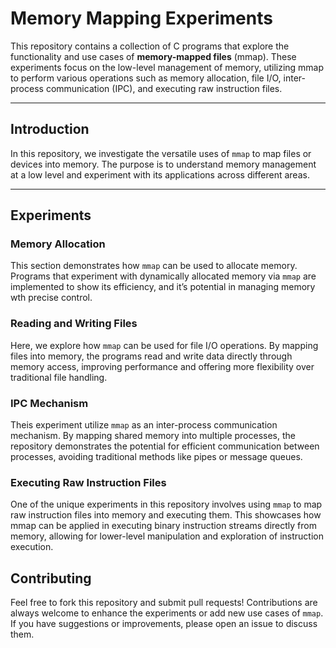 # Memory Mapping Experiments

This repository contains a collection of C programs that explore the functionality and use cases of **memory-mapped files** (mmap). These experiments focus on the low-level management of memory, utilizing mmap to perform various operations such as memory allocation, file I/O, inter-process communication (IPC), and executing raw instruction files.

---

## Introduction

In this repository, we investigate the versatile uses of `mmap` to map files or devices into memory. The purpose is to understand memory management at a low level and experiment with its applications across different areas.

---

## Experiments

### Memory Allocation

This section demonstrates how `mmap` can be used to allocate memory. Programs that experiment with dynamically allocated memory via `mmap` are implemented to show its efficiency, and it’s potential in managing memory wth precise control.

### Reading and Writing Files

Here, we explore how `mmap` can be used for file I/O operations. By mapping files into memory, the programs read and write data directly through memory access, improving performance and offering more flexibility over traditional file handling.

### IPC Mechanism

Theis experiment utilize `mmap` as an inter-process communication mechanism. By mapping shared memory into multiple processes, the repository demonstrates the potential for efficient communication between processes, avoiding traditional methods like pipes or message queues.

### Executing Raw Instruction Files

One of the unique experiments in this repository involves using `mmap` to map raw instruction files into memory and executing them. This showcases how mmap can be applied in executing binary instruction streams directly from memory, allowing for lower-level manipulation and exploration of instruction execution.


## Contributing

Feel free to fork this repository and submit pull requests! Contributions are always welcome to enhance the experiments or add new use cases of `mmap`. If you have suggestions or improvements, please open an issue to discuss them.
